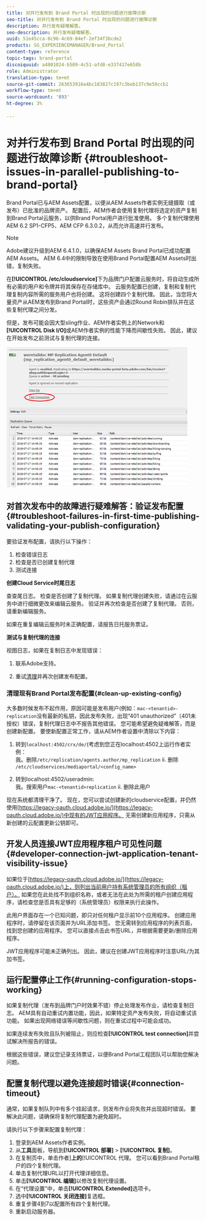 ```yaml
---
title: 对并行发布到 Brand Portal 时出现的问题进行故障诊断
seo-title: 对并行发布到 Brand Portal 时出现的问题进行故障诊断
description: 并行发布疑难解答。
seo-description: 并行发布疑难解答。
uuid: 51e45cca-8c96-4c69-84ef-2ef34f3bcde2
products: SG_EXPERIENCEMANAGER/Brand_Portal
content-type: reference
topic-tags: brand-portal
discoiquuid: a4801024-b509-4c51-afd8-e337417e658b
role: Administrator
translation-type: tm+mt
source-git-commit: 263653916e4bc183827c197c3beb137c9e59ccb1
workflow-type: tm+mt
source-wordcount: '893'
ht-degree: 3%

---
```



# 对并行发布到 Brand Portal 时出现的问题进行故障诊断 {#troubleshoot-issues-in-parallel-publishing-to-brand-portal}

Brand Portal已与AEM Assets配置，以便从AEM Assets作者实例无缝摄取（或发布）已批准的品牌资产。 配置[](../using/configure-aem-assets-with-brand-portal.md)后，AEM作者会使用复制代理将选定的资产复制到Brand Portal云服务，以供Brand Portal用户进行批准使用。 多个复制代理使用AEM 6.2 SP1-CFP5、AEM CFP 6.3.0.2，从而允许高速并行发布。

>[!NOTE]
>
>Adobe建议升级到AEM 6.4.1.0，以确保AEM Assets Brand Portal已成功配置AEM Assets。 AEM 6.4中的限制导致在使用Brand Portal配置AEM Assets时出错，复制失败。

在&#x200B;**[!UICONTROL /etc/cloudservice]**&#x200B;下为品牌门户配置云服务时，将自动生成所有必需的用户和令牌并将其保存在存储库中。 云服务配置已创建，复制和复制代理复制内容所需的服务用户也将创建。 这将创建四个复制代理。 因此，当您将大量资产从AEM发布到Brand Portal时，这些资产会通过Round Robin排队并在这些复制代理之间分发。

但是，发布可能会因大型sling作业、AEM作者实例上的Network和&#x200B;**[!UICONTROL Disk I/O]**&#x200B;或AEM作者实例的性能下降而间歇性失败。 因此，建议在开始发布之前测试与复制代理的连接。

![](assets/test-connection.png)

## 对首次发布中的故障进行疑难解答：验证发布配置{#troubleshoot-failures-in-first-time-publishing-validating-your-publish-configuration}

要验证发布配置，请执行以下操作：

1. 检查错误日志
1. 检查是否已创建复制代理
1. 测试连接

**创建Cloud Service时尾日志**

查查尾日志。 检查是否创建了复制代理。 如果复制代理创建失败，请通过在云服务中进行细微更改来编辑云服务。 验证并再次检查是否创建了复制代理。 否则，请重新编辑服务。

如果在重复编辑云服务时未正确配置，请报告日托服务票证。

**测试与复制代理的连接**

视图日志，如果在复制日志中发现错误：

1. 联系Adobe支持。

1. 重试[清理](../using/troubleshoot-parallel-publishing.md#clean-up-existing-config)并再次创建发布配置。

<!--
Comment Type: remark
Last Modified By: Mini Gulati (mgulati)
Last Modified Date: 2018-06-21T22:56:21.256-0400
<p>?? check and compare public key. At times public key is different</p>
<p>?? another thing to check in /useradmin</p>
-->

### 清理现有Brand Portal发布配置{#clean-up-existing-config}

大多数时候发布不起作用，原因可能是发布用户(例如：`mac-<tenantid>-replication`没有最新的私钥，因此发布失败，出现“401 unauthorized”（401未授权）错误，复制代理日志中不报告其他错误。 您可能希望避免疑难解答，而是创建新配置。 要使新配置正常工作，请从AEM作者设置中清除以下内容：

1. 转到`localhost:4502/crx/de/`(考虑到您正在localhost:4502上运行作者实例：\
   我。删除`/etc/replication/agents.author/mp_replication`
ii. 删除 
`/etc/cloudservices/mediaportal/<config_name>`

1. 转到localhost:4502/useradmin:\
   我。搜索用户`mac-<tenantid>replication`
ii. 删除此用户

现在系统都清理干净了。 现在，您可以尝试创建新的cloudservice配置，并仍然使用[https://legacy-oauth.cloud.adobe.io/](https://legacy-oauth.cloud.adobe.io/)中现有的JWT应用程序。 无需创建新应用程序，只需从新创建的云配置更新公钥即可。

## 开发人员连接JWT应用程序租户可见性问题{#developer-connection-jwt-application-tenant-visibility-issue}

如果位于[https://legacy-oauth.cloud.adobe.io/](https://legacy-oauth.cloud.adobe.io/)上，则列出当前用户持有系统管理员的所有组织（租户）。 如果您在此处找不到组织名称，或者无法在此处为所需的租户创建应用程序，请检查您是否具有足够的（系统管理员）权限来执行此操作。

此用户界面存在一个已知问题，即只对任何租户显示前10个应用程序。 创建应用程序时，请停留在该页面并为URL添加书签。 您无需转到应用程序的列表页面，找到您创建的应用程序。 您可以直接点击此书签URL，并根据需要更新/删除应用程序。

JWT应用程序可能未正确列出。 因此，建议在创建JWT应用程序时注意URL/为其加书签。

## 运行配置停止工作{#running-configuration-stops-working}

<!--
Comment Type: draft

<p>If the running configuration stops working, either of the following two possibilities
<g class="gr_ gr_15 gr-alert gr_gramm gr_inline_cards gr_run_anim Grammar multiReplace" data-gr-id="15" id="15" style="font-size: 12px;">
are
</g> there:</p>
<p>1.
<g class="gr_ gr_14 gr-alert gr_gramm gr_inline_cards gr_run_anim Grammar only-ins doubleReplace replaceWithoutSep" data-gr-id="14" id="14">
Connection
</g> has failed, or</p>
<p>2. Publish has failed with permission to dam-replication-service denied, while connection has passed </p>
<p>If the connection has failed [1], the
<g class="gr_ gr_10 gr-alert gr_spell gr_inline_cards gr_run_anim ContextualSpelling ins-del multiReplace" data-gr-id="10" id="10">
fail safe
</g> way to fix it is to <a href="../using/troubleshoot-parallel-publishing.md#main-pars-header-1664955658">clean up</a> the existing Brand Portal publish configuration and recreate a publish configuration. </p>
<p>However, if the
<g class="gr_ gr_18 gr-alert gr_spell gr_inline_cards gr_run_anim ContextualSpelling" data-gr-id="18" id="18">
publish
</g> has failed with
<g class="gr_ gr_16 gr-alert gr_gramm gr_inline_cards gr_run_anim Grammar only-ins doubleReplace replaceWithoutSep" data-gr-id="16" id="16">
permission
</g> denied to dam-replication-service, raise a support ticket.</p>
-->

如果复制代理（发布到品牌门户时效果不错）停止处理发布作业，请检查复制日志。 AEM具有自动重试内置功能，因此，如果特定资产发布失败，将自动重试该功能。 如果出现网络错误等间歇性问题，则在重试过程中可能会成功。

如果连续发布失败且队列被阻止，则应检查&#x200B;**[!UICONTROL test connection]**&#x200B;并尝试解决所报告的错误。

根据这些错误，建议您记录支持票证，以便Brand Portal工程团队可以帮助您解决问题。


## 配置复制代理以避免连接超时错误{#connection-timeout}

通常，如果复制队列中有多个挂起请求，则发布作业将失败并出现超时错误。 要解决此问题，请确保将复制代理配置为避免超时。

请执行以下步骤来配置复制代理：
1. 登录到AEM Assets作者实例。
1. 从&#x200B;**工具**&#x200B;面板，导航到&#x200B;**[!UICONTROL 部署]** > **[!UICONTROL 复制]**。
1. 在复制页中，单击作者&#x200B;]**上的**[!UICONTROL &#x200B;代理。 您可以看到Brand Portal租户的四个复制代理。
1. 单击复制代理URL以打开代理详细信息。
1. 单击&#x200B;**[!UICONTROL 编辑]**&#x200B;以修改复制代理设置。
1. 在“代理设置”中，单击&#x200B;**[!UICONTROL Extended]**&#x200B;选项卡。
1. 选中&#x200B;**[!UICONTROL 关闭连接]**&#x200B;复选框。
1. 重复步骤4到7以配置所有四个复制代理。
1. 重新启动服务器。